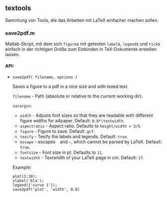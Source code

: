 ## textools

Sammlung von Tools, die das Arbeiten mit LaTeX einfacher machen sollen.

### save2pdf.m
Matlab-Skript, mit dem sich `figure`s mit getexten `label`s, `legend`s und `tick`s
einfach in der richtigen Größe zum Einbinden in TeX-Dokumente erstellen lassen.

#### API:
- `save2pdf( filename, options )`

    Saves a figure to a pdf in a nice size and with texed text.
    
    `filename`      - Path (absolute or relative to the current working dir).
    
    `varargin`:
     - `width`       - Adjusts font sizes so that they are readable with
                    different figure widths for a4paper. Default: `0.8*\textwidth`.
     - `aspectratio` - Aspect ratio. Defaults to `height/width = 3/5`.
     - `figure`      - Figure to save. Default: `gcf`.
     - `texify`      - Texify the labels and legends. Default: `true`.
     - `escape`      - escapes ` ` and `~`, which cannot be parsed by LaTeX.
                    Default: `true`.
     - `fontsize`    - Font size in pt. Defaults to `11`.
     - `textwidth`   - Textwidth of your LaTeX page in cm. Default: `17`.
    
    Example:   
    ```
    plot(1:10);
    xlabel('bla');
    legend({'curve 1'});
    save2pdf('plot', 'width', 0.8)
    ```